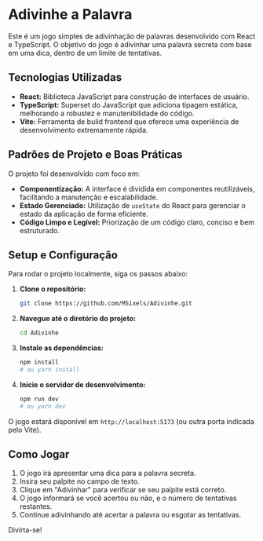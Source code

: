 # Adivinhe a Palavra

Este é um jogo simples de adivinhação de palavras desenvolvido com React e TypeScript. O objetivo do jogo é adivinhar uma palavra secreta com base em uma dica, dentro de um limite de tentativas.

## Tecnologias Utilizadas

*   **React:** Biblioteca JavaScript para construção de interfaces de usuário.
*   **TypeScript:** Superset do JavaScript que adiciona tipagem estática, melhorando a robustez e manutenibilidade do código.
*   **Vite:** Ferramenta de build frontend que oferece uma experiência de desenvolvimento extremamente rápida.

## Padrões de Projeto e Boas Práticas

O projeto foi desenvolvido com foco em:

*   **Componentização:** A interface é dividida em componentes reutilizáveis, facilitando a manutenção e escalabilidade.
*   **Estado Gerenciado:** Utilização de `useState` do React para gerenciar o estado da aplicação de forma eficiente.
*   **Código Limpo e Legível:** Priorização de um código claro, conciso e bem estruturado.

## Setup e Configuração

Para rodar o projeto localmente, siga os passos abaixo:

1.  **Clone o repositório:**
    ```bash
    git clone https://github.com/MSixels/Adivinhe.git
    ```
2.  **Navegue até o diretório do projeto:**
    ```bash
    cd Adivinhe
    ```
3.  **Instale as dependências:**
    ```bash
    npm install
    # ou yarn install
    ```
4.  **Inicie o servidor de desenvolvimento:**
    ```bash
    npm run dev
    # ou yarn dev
    ```

O jogo estará disponível em `http://localhost:5173` (ou outra porta indicada pelo Vite).

## Como Jogar

1.  O jogo irá apresentar uma dica para a palavra secreta.
2.  Insira seu palpite no campo de texto.
3.  Clique em "Adivinhar" para verificar se seu palpite está correto.
4.  O jogo informará se você acertou ou não, e o número de tentativas restantes.
5.  Continue adivinhando até acertar a palavra ou esgotar as tentativas.

Divirta-se!


